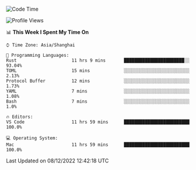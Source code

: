 <!--START_SECTION:waka-->
![Code Time](http://img.shields.io/badge/Code%20Time-1%2C768%20hrs%2012%20mins-blue)

![Profile Views](http://img.shields.io/badge/Profile%20Views-42-blue)

📊 **This Week I Spent My Time On** 

```text
⌚︎ Time Zone: Asia/Shanghai

💬 Programming Languages: 
Rust                     11 hrs 9 mins       ███████████████████████░░   93.04% 
TOML                     15 mins             ░░░░░░░░░░░░░░░░░░░░░░░░░   2.13% 
Protocol Buffer          12 mins             ░░░░░░░░░░░░░░░░░░░░░░░░░   1.73% 
YAML                     7 mins              ░░░░░░░░░░░░░░░░░░░░░░░░░   1.08% 
Bash                     7 mins              ░░░░░░░░░░░░░░░░░░░░░░░░░   1.0%

🔥 Editors: 
VS Code                  11 hrs 59 mins      █████████████████████████   100.0%

💻 Operating System: 
Mac                      11 hrs 59 mins      █████████████████████████   100.0%

```


 Last Updated on 08/12/2022 12:42:18 UTC
<!--END_SECTION:waka-->

<!--![CodersRank](https://cr-skills-chart-widget.azurewebsites.net/api/api?username=BugenZhao&padding=16&tooltip=true&branding=false&sort-by-score=true&skills=Rust%2C%20Swift%2C%20C%2C%20TypeScript%2C%20Java%2C%20Go%2C%20Dart%2C%20C%2B%2B%2C%20Python%2C%20Assembly%2C%20Shell%2C%20Kotlin)-->
